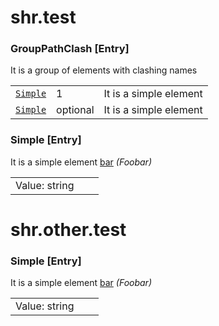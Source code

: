 # shr.test

### <a name="GroupPathClash"></a>GroupPathClash [Entry]
It is a group of elements with clashing names

|  |  |  |
| --- | --- | --- |
| [`Simple`](#Simple) | 1 | It is a simple element |
| [`Simple`](../other/test/index.md#Simple) | optional | It is a simple element |

### <a name="Simple"></a>Simple [Entry]
It is a simple element [bar](http://foo.org/bar) _(Foobar)_

|  |  |  |
| --- | --- | --- |
| Value:&nbsp;string |  |  |

# shr.other.test

### <a name="Simple"></a>Simple [Entry]
It is a simple element [bar](http://foo.org/bar) _(Foobar)_

|  |  |  |
| --- | --- | --- |
| Value:&nbsp;string |  |  |
